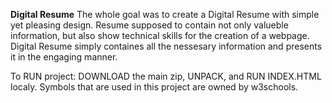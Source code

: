 <h><strong>Digital Resume</strong></h>
The whole goal was to create a Digital Resume with simple yet pleasing design. Resume supposed to contain not only valueble information, but also show technical skills for the creation of a webpage.
Digital Resume simply containes all the nessesary information and presents it in the engaging manner.

To RUN project: DOWNLOAD the main zip, UNPACK, and RUN INDEX.HTML localy.
Symbols that are used in this project are owned by w3schools.
